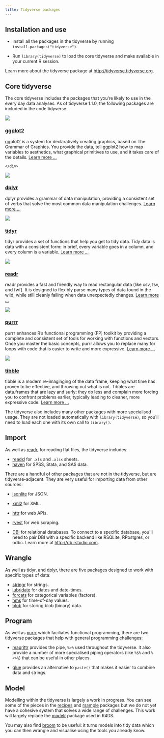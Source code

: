 ```yaml
---
title: Tidyverse packages
---
```


## Installation and use

* Install all the packages in the tidyverse by running `install.packages("tidyverse")`.

* Run `library(tidyverse)` to load the core tidyverse and make available 
  in your current R session.
  
Learn more about the tidyverse package at <http://tidyverse.tidyverse.org>.

<div class="package-section">

<div class="package-section-info">
  <h2 id="core-tidyverse">Core tidyverse</h2>
  <p>The core tidyverse includes the packages that you're likely to use in the every day data analyses. As of tidyverse 1.1.0, the following packages are included in the code tidyverse:</p>
</div>

<div class="packages">
  <div class="package">
    <img class="package-image" src="/images/hex-ggplot2.png"></img>
    <div class="package-info">
      <h3><a href="http://ggplot2.tidyverse.org/">ggplot2</a></h3>
      <p>ggplot2 is a system for declaratively creating graphics, based on The Grammar of Graphics. You provide the data, tell ggplot2 how to map variables to aesthetics, what graphical primitives to use, and it takes care of the details. <a href="http://ggplot2.tidyverse.org/">Learn more ...</a></p>

    </div>
  </div>
  <div class="package">
    <img class="package-image" src="/images/hex-dplyr.png"></img>
    <div class="package-info">
      <h3><a href="http://dplyr.tidyverse.org/">dplyr</a></h3>
      <p>dplyr provides a grammar of data manipulation, providing a consistent set of verbs that solve the most common data manipulation challenges. <a href="http://dplyr.tidyverse.org/">Learn more ...</a></p>
    </div>
  </div>
  <div class="package">
    <img class="package-image" src="/images/hex-tidyr.png"></img>
    <div class="package-info">
      <h3><a href="http://tidyr.tidyverse.org/">tidyr</a></h3>
      <p>tidyr provides a set of functions that help you get to tidy data. Tidy data is data with a consistent form: in brief, every variable goes in a column, and every column is a variable. <a href="http://tidyr.tidyverse.org/">Learn more ...</a></p>
    </div>
  </div>
  <div class="package">
    <img class="package-image" src="/images/hex-readr.png"></img>
    <div class="package-info">
      <h3><a href="http://readr.tidyverse.org/">readr</a></h3>
      <p>readr provides a fast and friendly way to read rectangular data (like csv, tsv, and fwf). It is designed to flexibly parse many types of data found in the wild, while still cleanly failing when data unexpectedly changes. <a href="http://readr.tidyverse.org/">Learn more ...</a></p>
    </div>
  </div>
  <div class="package">
    <img class="package-image" src="/images/hex-purrr.png"></img>
    <div class="package-info">
      <h3><a href="http://purrr.tidyverse.org/">purrr</a></h3>
      <p>purrr enhances R’s functional programming (FP) toolkit by providing a complete and consistent set of tools for working with functions and vectors. Once you master the basic concepts, purrr allows you to replace many for loops with code that is easier to write and more expressive.
      <a href="http://purrr.tidyverse.org/">Learn more ...</a></p>
    </div>
  </div>
  <div class="package">
    <img class="package-image" src="/images/hex-tibble.png"></img>
    <div class="package-info">
      <h3><a href="http://tibble.tidyverse.org/">tibble</a></h3>
      <p>tibble is a modern re-imaginging of the data frame, keeping what time has proven to be effective, and throwing out what is not. Tibbles are data.frames that are lazy and surly: they do less and complain more forcing you to confront problems earlier, typically leading to cleaner, more expressive code. 
      <a href="http://tibble.tidyverse.org/">Learn more ...</a></p>
    </div>
  </div>
</div>
</div>

The tidyverse also includes many other packages with more specialised usage. They are not loaded automatically with `library(tidyverse)`, so you'll need to load each one with its own call to `library()`.

## Import

As well as [readr](http://readr.tidyverse.org), for reading flat files, the tidyverse includes:

* [readxl](http://readxl.tidyverse.org) for `.xls` and `.xlsx` sheets.
* [haven](http://haven.tidyverse.org) for SPSS, Stata, and SAS data.

There are a handful of other packages that are not in the tidyverse, but are tidyverse-adjacent. They are very useful for importing data from other sources:

* [jsonlite](https://github.com/jeroen/jsonlite#jsonlite) for JSON.

* [xml2](https://github.com/r-lib/xml2) for XML.

* [httr](https://github.com/r-lib/httr) for web APIs.

* [rvest](https://github.com/hadley/rvest) for web scraping.

* [DBI](https://github.com/rstats-db/DBI) for relational databases.
  To connect to a specific database, you'll need to pair DBI with a specific
  backend like RSQLite, RPostgres, or odbc. Learn more at 
  <http://db.rstudio.com>.

## Wrangle

As well as [tidyr](http://tidyr.tidyverse.org), and [dplyr](http://dplyr.tidyverse), there are five packages designed to work with specific types of data:

* [stringr](http://stringr.tidyverse.org) for strings.
* [lubridate](http://lubridate.tidyverse.org) for dates and date-times.
* [forcats](http://forcats.tidyverse.org) for categorical variables (factors).
* [hms](https://github.com/tidyverse/hms) for time-of-day values.
* [blob](https://github.com/tidyverse/blob) for storing blob (binary) data.

## Program

As well as [purrr](http://purrr.tidyverse.org) which faciliates functional programming, there are two tidyverse packages that help with general programming challenges:

* [magrittr](http://magrittr.tidyverse.org) provides the pipe, `%>%` used 
  throughout the tidyverse. It also provide a number of more specialised
  piping operators (like `%$%` and `%<>%`) that can be useful in other places.

* [glue](https://github.com/tidyverse/glue) provides an alternative to 
  `paste()` that makes it easier to combine data and strings.

## Model

Modelling within the tidyverse is largely a work in progress. You can see some of the pieces in the [recipes](http://github.com/topepo/recipes) and [rsample](http://github.com/topepo/rsample) packages but we do not yet have a cohesive system that solves a wide range of challenges. This work will largely replace the [modelr](https://github.com/tidyverse/modelr) package used in R4DS.

You may also find [broom](https://github.com/tidyverse/broom) to be useful: it turns models into tidy data which you can then wrangle and visualise using the tools you already know.

